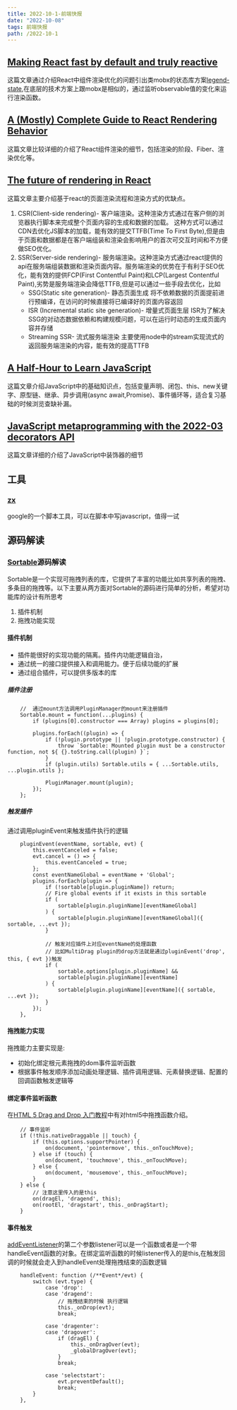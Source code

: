 ```yaml
---
title: 2022-10-1-前端快报
date: "2022-10-08"  
tags: 前端快报
path: /2022-10-1
---
```


## [Making React fast by default and truly reactive](https://legendapp.com/open-source/legend-state/)  
这篇文章通过介绍React中组件渲染优化的问题引出类mobx的状态库方案[legend-state](https://github.com/LegendApp/legend-state),在底层的技术方案上跟mobx是相似的，通过监听observable值的变化来运行渲染函数。

## [A (Mostly) Complete Guide to React Rendering Behavior](https://blog.isquaredsoftware.com/2020/05/blogged-answers-a-mostly-complete-guide-to-react-rendering-behavior/)  
这篇文章比较详细的介绍了React组件渲染的细节，包括渲染的阶段、Fiber、渲染优化等。

## [The future of rendering in React](https://prateeksurana.me/blog/future-of-rendering-in-react/) 
这篇文章主要介绍基于react的页面渲染流程和渲染方式的优缺点。
1.  CSR(Client-side rendering)- 客户端渲染。这种渲染方式通过在客户侧的浏览器执行脚本来完成整个页面内容的生成和数据的加载。 这种方式可以通过CDN去优化JS脚本的加载，能有效的提交TTFB(Time To First Byte),但是由于页面和数据都是在客户端组装和渲染会影响用户的首次可交互时间和不方便做SEO优化。
2.  SSR(Server-side rendering)- 服务端渲染。这种渲染方式通过react提供的api在服务端组装数据和渲染页面内容。服务端渲染的优势在于有利于SEO优化，能有效的提供FCP(First Contentful Paint)和LCP(Largest Contentful Paint),劣势是服务端渲染会降低TTFB,但是可以通过一些手段去优化，比如
    * SSG(Static site generation)- 静态页面生成  将不依赖数据的页面提前进行预编译，在访问的时候直接将已编译好的页面内容返回
    * ISR (Incremental static site generation)- 增量式页面生层 ISR为了解决SSG的对动态数据依赖和构建规模问题，可以在运行时动态的生成页面内容并存储
    * Streaming SSR- 流式服务端渲染 主要使用node中的stream实现流式的返回服务端渲染的内容，能有效的提高TTFB

## [A Half-Hour to Learn JavaScript](https://alexkondov.com/half-hour-to-learn-js/)  
这篇文章介绍JavaScript中的基础知识点，包括变量声明、闭包、this、new关键字、原型链、继承、异步调用(async await,Promise)、事件循环等，适合复习基础的时候浏览查缺补漏。

## [JavaScript metaprogramming with the 2022-03 decorators API](https://2ality.com/2022/10/javascript-decorators.html)  
这篇文章详细的介绍了JavaScript中装饰器的细节

## 工具

### [zx](https://github.com/google/zx)  
google的一个脚本工具，可以在脚本中写javascript，值得一试

## 源码解读
### [Sortable](https://github.com/SortableJS/Sortable)源码解读 
Sortable是一个实现可拖拽列表的库，它提供了丰富的功能比如共享列表的拖拽、多条目的拖拽等。以下主要从两方面对Sortable的源码进行简单的分析，希望对功能库的设计有所思考
1. 插件机制
2. 拖拽功能实现

#### 插件机制  
* 插件能很好的实现功能的隔离。插件内功能逻辑自治，
* 通过统一的接口提供接入和调用能力。便于后续功能的扩展
* 通过组合插件，可以提供多版本的库

##### 插件注册


        //  通过mount方法调用PluginManager的mount来注册插件
        Sortable.mount = function(...plugins) {
            if (plugins[0].constructor === Array) plugins = plugins[0];

            plugins.forEach((plugin) => {
                if (!plugin.prototype || !plugin.prototype.constructor) {
                    throw `Sortable: Mounted plugin must be a constructor function, not ${ {}.toString.call(plugin) }`;
                }
                if (plugin.utils) Sortable.utils = { ...Sortable.utils, ...plugin.utils };

                PluginManager.mount(plugin);
            });
        };

##### 触发插件
通过调用pluginEvent来触发插件执行的逻辑


        pluginEvent(eventName, sortable, evt) {
            this.eventCanceled = false;
            evt.cancel = () => {
                this.eventCanceled = true;
            };
            const eventNameGlobal = eventName + 'Global';
            plugins.forEach(plugin => {
                if (!sortable[plugin.pluginName]) return;
                // Fire global events if it exists in this sortable
                if (
                    sortable[plugin.pluginName][eventNameGlobal]
                ) {
                    sortable[plugin.pluginName][eventNameGlobal]({ sortable, ...evt });
                }

                // 触发对应插件上对应eventName的处理函数
                // 比如MultiDrag plugin的drop方法就是通过pluginEvent('drop', this, { evt })触发
                if (
                    sortable.options[plugin.pluginName] &&
                    sortable[plugin.pluginName][eventName]
                ) {
                    sortable[plugin.pluginName][eventName]({ sortable, ...evt });
                }
            });
        },

#### 拖拽能力实现
拖拽能力主要实现是:
* 初始化绑定根元素拖拽的dom事件监听函数
* 根据事件触发顺序添加动画处理逻辑、插件调用逻辑、元素替换逻辑、配置的回调函数触发逻辑等

#### 绑定事件监听函数
在[HTML 5 Drag and Drop 入门教程](https://lotabout.me/2018/HTML-5-Drag-and-Drop/)中有对html5中拖拽函数介绍。


        // 事件监听
        if (!this.nativeDraggable || touch) {
			if (this.options.supportPointer) {
				on(document, 'pointermove', this._onTouchMove);
			} else if (touch) {
				on(document, 'touchmove', this._onTouchMove);
			} else {
				on(document, 'mousemove', this._onTouchMove);
			}
		} else {
            // 注意这里传入的是this
			on(dragEl, 'dragend', this);
			on(rootEl, 'dragstart', this._onDragStart);
		}

#### 事件触发
[addEventListener](https://developer.mozilla.org/en-US/docs/Web/API/EventTarget/addEventListener)的第二个参数listener可以是一个函数或者是一个带handleEvent函数的对象。在绑定监听函数的时候listener传入的是this,在触发回调的时候就会走入到handleEvent处理拖拽结束的函数逻辑



        handleEvent: function (/**Event*/evt) {
            switch (evt.type) {
                case 'drop':
                case 'dragend':
                    // 拖拽结束的时候 执行逻辑
                    this._onDrop(evt);
                    break;

                case 'dragenter':
                case 'dragover':
                    if (dragEl) {
                        this._onDragOver(evt);
                        _globalDragOver(evt);
                    }
                    break;

                case 'selectstart':
                    evt.preventDefault();
                    break;
            }
        },


